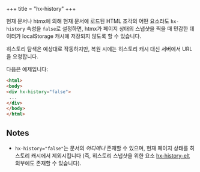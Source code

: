 +++
title = "hx-history"
+++

현재 문서나 htmx에 의해 현재 문서에 로드된 HTML 조각의 어떤 요소라도 `hx-history` 속성을 `false`로 설정하면, htmx가 페이지 상태의 스냅샷을 찍을 때 민감한 데이터가 localStorage 캐시에 저장되지 않도록 할 수 있습니다.

히스토리 탐색은 예상대로 작동하지만, 복원 시에는 히스토리 캐시 대신 서버에서 URL을 요청합니다.

다음은 예제입니다:

```html
<html>
<body>
<div hx-history="false">
 ...
</div>
</body>
</html>
```

## Notes

* `hx-history="false"`는 문서의 *어디에나* 존재할 수 있으며, 현재 페이지 상태를 히스토리 캐시에서 제외시킵니다 (즉, 히스토리 스냅샷을 위한 요소 [hx-history-elt](@/attributes/hx-history-elt.md) 외부에도 존재할 수 있습니다).
